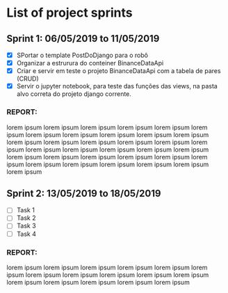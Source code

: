 # List of project sprints

## Sprint 1: 06/05/2019 to 11/05/2019

* [x] SPortar o template PostDoDjango para o robô
* [x] Organizar a estrurura do conteiner BinanceDataApi
* [x] Criar e servir em teste o projeto BinanceDataApi com a tabela de pares (CRUD)
* [x] Servir o jupyter notebook, para teste das funções das views, na pasta alvo correta do
projeto django corrente.

### REPORT:

lorem ipsum lorem ipsum lorem ipsum lorem ipsum lorem ipsum lorem ipsum lorem ipsum lorem ipsum lorem ipsum lorem ipsum lorem ipsum lorem ipsum lorem ipsum lorem ipsum lorem ipsum lorem ipsum lorem ipsum lorem ipsum lorem ipsum lorem ipsum lorem ipsum lorem ipsum lorem ipsum lorem ipsum lorem ipsum lorem ipsum lorem ipsum lorem ipsum lorem ipsum lorem ipsum lorem ipsum lorem ipsum lorem ipsum lorem ipsum 

## Sprint 2: 13/05/2019 to 18/05/2019

* [ ] Task 1
* [ ] Task 2
* [ ] Task 3
* [ ] Task 4

### REPORT:

lorem ipsum lorem ipsum lorem ipsum lorem ipsum lorem ipsum lorem ipsum lorem ipsum lorem ipsum lorem ipsum lorem ipsum lorem ipsum lorem ipsum lorem ipsum lorem ipsum lorem ipsum lorem ipsum 